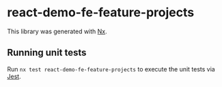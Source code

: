 # react-demo-fe-feature-projects

This library was generated with [Nx](https://nx.dev).

## Running unit tests

Run `nx test react-demo-fe-feature-projects` to execute the unit tests via [Jest](https://jestjs.io).
